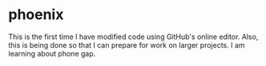 # phoenix
This is the first time I have modified code using GitHub's online editor. Also, this is being done so that I can prepare for work on larger projects. 
I am learning about phone gap. 
